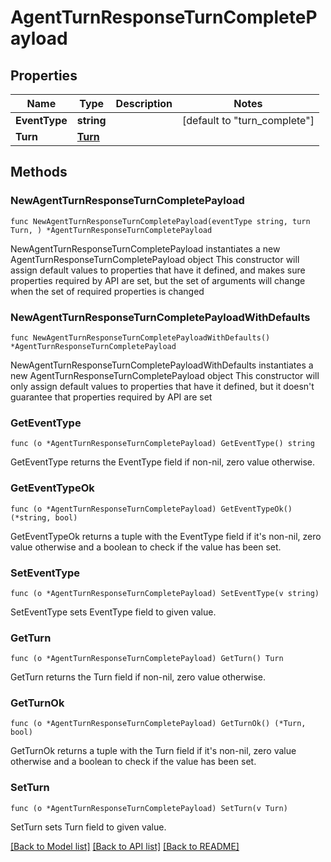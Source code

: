 # AgentTurnResponseTurnCompletePayload

## Properties

Name | Type | Description | Notes
------------ | ------------- | ------------- | -------------
**EventType** | **string** |  | [default to "turn_complete"]
**Turn** | [**Turn**](Turn.md) |  | 

## Methods

### NewAgentTurnResponseTurnCompletePayload

`func NewAgentTurnResponseTurnCompletePayload(eventType string, turn Turn, ) *AgentTurnResponseTurnCompletePayload`

NewAgentTurnResponseTurnCompletePayload instantiates a new AgentTurnResponseTurnCompletePayload object
This constructor will assign default values to properties that have it defined,
and makes sure properties required by API are set, but the set of arguments
will change when the set of required properties is changed

### NewAgentTurnResponseTurnCompletePayloadWithDefaults

`func NewAgentTurnResponseTurnCompletePayloadWithDefaults() *AgentTurnResponseTurnCompletePayload`

NewAgentTurnResponseTurnCompletePayloadWithDefaults instantiates a new AgentTurnResponseTurnCompletePayload object
This constructor will only assign default values to properties that have it defined,
but it doesn't guarantee that properties required by API are set

### GetEventType

`func (o *AgentTurnResponseTurnCompletePayload) GetEventType() string`

GetEventType returns the EventType field if non-nil, zero value otherwise.

### GetEventTypeOk

`func (o *AgentTurnResponseTurnCompletePayload) GetEventTypeOk() (*string, bool)`

GetEventTypeOk returns a tuple with the EventType field if it's non-nil, zero value otherwise
and a boolean to check if the value has been set.

### SetEventType

`func (o *AgentTurnResponseTurnCompletePayload) SetEventType(v string)`

SetEventType sets EventType field to given value.


### GetTurn

`func (o *AgentTurnResponseTurnCompletePayload) GetTurn() Turn`

GetTurn returns the Turn field if non-nil, zero value otherwise.

### GetTurnOk

`func (o *AgentTurnResponseTurnCompletePayload) GetTurnOk() (*Turn, bool)`

GetTurnOk returns a tuple with the Turn field if it's non-nil, zero value otherwise
and a boolean to check if the value has been set.

### SetTurn

`func (o *AgentTurnResponseTurnCompletePayload) SetTurn(v Turn)`

SetTurn sets Turn field to given value.



[[Back to Model list]](../README.md#documentation-for-models) [[Back to API list]](../README.md#documentation-for-api-endpoints) [[Back to README]](../README.md)


